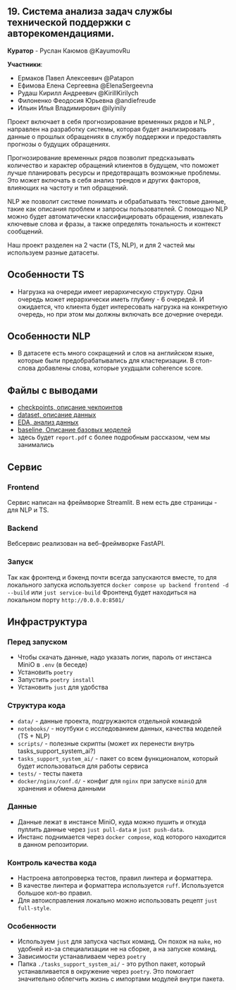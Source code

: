 ## 19. Система анализа задач службы технической поддержки с авторекомендациями.

**Куратор** - Руслан Каюмов @KayumovRu

**Участники**:
- Ермаков Павел Алексеевич @Patapon
- Ефимова Елена Сергеевна @ElenaSergeevna
- Рудаш Кирилл Андреевич @KirillKirilych
- Филоненко Феодосия Юрьевна @andiefreude
- Ильин Илья Владимирович @ilyinily

Проект включает в себя прогнозирование временных рядов и NLP , направлен на разработку системы, которая будет анализировать данные о прошлых обращениях в службу поддержки и предоставлять прогнозы о будущих обращениях.

Прогнозирование временных рядов позволит предсказывать количество и характер обращений клиентов в будущем, что поможет лучше планировать ресурсы и предотвращать возможные проблемы. Это может включать в себя анализ трендов и других факторов, влияющих на частоту и тип обращений.

NLP же позволит системе понимать и обрабатывать текстовые данные, такие как описания проблем и запросы пользователей. С помощью NLP можно будет автоматически классифицировать обращения, извлекать ключевые слова и фразы, а также определять тональность и контекст сообщений.

Наш проект разделен на 2 части (TS, NLP), и для 2 частей мы используем разные датасеты.

## Особенности TS

- Нагрузка на очереди имеет иерархическую структуру. Одна очередь может иерархически иметь глубину - 6 очередей. И ожидается, что клиента будет интересовать нагрузка на конкретную очередь, но при этом мы должны включать все дочерние очереди.

## Особенности NLP

- В датасете есть много сокращений и слов на английском языке, которые были предобрабатывались для кластеризации. В стоп-слова добавлены слова, которые ухудщали coherence score.

## Файлы с выводами

- [checkpoints, описание чекпоинтов](./checkpoints.md)
- [dataset, описание данных](./dataset.md)
- [EDA, анализ данных](./EDA.md)
- [baseline, Описание базовых моделей](./BASELINE.md)
- здесь будет `report.pdf` с более подробным рассказом, чем мы занимались

## Сервис

### Frontend

Сервис написан на фреймворке Streamlit. В нем есть две страницы - для NLP и TS.

###  Backend

Вебсервис реализован на веб-фреймворке FastAPI.

### Запуск

Так как фронтенд и бэкенд почти всегда запускаются вместе, то для локального запуска используется `docker compose up backend frontend -d --build` или `just service-build`
Фронтенд будет находиться на локальном порту `http://0.0.0.0:8501/`

## Инфраструктура

### Перед запуском

- Чтобы скачать данные, надо указать логин, пароль от инстанса MiniO в `.env` (в беседе)
- Установить `poetry`
- Запустить `poetry install`
- Установить `just` для удобства

### Структура кода

- `data/` - данные проекта, подгружаются отдельной командой
- `notebooks/` - ноутбуки с исследованием данных, качества моделей (TS + NLP)
- `scripts/` - полезные скрипты (может их перенести внутрь tasks_support_system_ai?)
- `tasks_support_system_ai/` - пакет со всем функционалом, который будет использоваться для работы сервиса
- `tests/` - тесты пакета
- `docker/nginx/conf.d/` - конфиг для `nginx` при запуске `miniO` для хранения и обмена данными

### Данные

- Данные лежат в инстансе MiniO, куда можно пушить и откуда пуллить данные через `just pull-data` и `just push-data`.
- Инстанс поднимается через `docker compose`, код которого находится в данном репозитории.

### Контроль качества кода

- Настроена автопроверка тестов, правил линтера и форматтера.
- В качестве линтера и форматтера используется `ruff`. Используется большое кол-во правил.
- Для автоисправления локально можно использовать рецепт `just full-style`.

### Особенности

- Используем `just` для запуска частых команд. Он похож на `make`, но удобней из-за специализации не на сборке, а на запуске команд.
- Зависимости устанавливаем через `poetry`
- Папка `./tasks_support_system_ai/` - это python пакет, который устанавливается в окружение через `poetry`. Это помогает значительно облегчить жизнь с импортами модулей внутри пакета.
